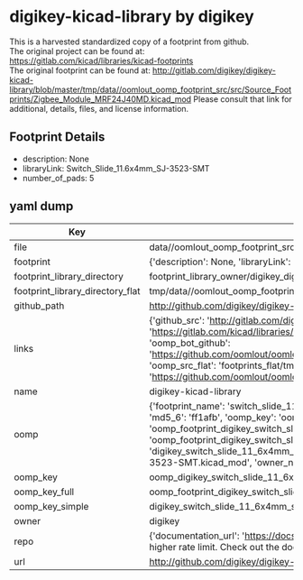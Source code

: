# digikey-kicad-library by digikey  
This is a harvested standardized copy of a footprint from github.  
The original project can be found at:  
https://gitlab.com/kicad/libraries/kicad-footprints  
The original footprint can be found at:
http://gitlab.com/digikey/digikey-kicad-library/blob/master/tmp/data//oomlout_oomp_footprint_src/src/Source_Footprints/Zigbee_Module_MRF24J40MD.kicad_mod
Please consult that link for additional, details, files, and license information.  
## Footprint Details
* description: None  
* libraryLink: Switch_Slide_11.6x4mm_SJ-3523-SMT  
* number_of_pads: 5  
## yaml dump  
| Key | Value |  
| --- | --- |  
| file | data//oomlout_oomp_footprint_src/digikey-kicad-library/src/Source_Footprints/Switch_Slide_11.6x4mm_SJ-3523-SMT.kicad_mod |  
| footprint | {'description': None, 'libraryLink': 'Switch_Slide_11.6x4mm_SJ-3523-SMT', 'number_of_pads': 5} |  
| footprint_library_directory | footprint_library_owner/digikey_digikey-kicad-library |  
| footprint_library_directory_flat | tmp/data//oomlout_oomp_footprint_src/footprints_flat/digikey_switch_slide_11_6x4mm_sj_3523_smt_switch_slide_11_6x4mm_sj_3523_smt/working |  
| github_path | http://github.com/digikey/digikey-kicad-library/blob/master/tmp/data//oomlout_oomp_footprint_src/src/Source_Footprints/Switch_Slide_11.6x4mm_SJ-3523-SMT.kicad_mod |  
| links | {'github_src': 'http://gitlab.com/digikey/digikey-kicad-library/blob/master/tmp/data//oomlout_oomp_footprint_src/src/Source_Footprints/Zigbee_Module_MRF24J40MD.kicad_mod', 'github_src_repo': 'https://gitlab.com/kicad/libraries/kicad-footprints', 'oomp_bot': 'tmp/data//oomlout_oomp_footprint_src/footprints/digikey_switch_slide_11_6x4mm_sj_3523_smt_switch_slide_11_6x4mm_sj_3523_smt/working', 'oomp_bot_github': 'https://github.com/oomlout/oomlout_oomp_footprint_bot/tree/main/tmp/data//oomlout_oomp_footprint_src/footprints/digikey_switch_slide_11_6x4mm_sj_3523_smt_switch_slide_11_6x4mm_sj_3523_smt/working', 'oomp_src_flat': 'footprints_flat/tmp/data//oomlout_oomp_footprint_src/footprints_flat/digikey_switch_slide_11_6x4mm_sj_3523_smt_switch_slide_11_6x4mm_sj_3523_smt/working', 'oomp_src_flat_github': 'https://github.com/oomlout/oomlout_oomp_footprint_src/tree/main/tmp/data//oomlout_oomp_footprint_src/footprints_flat/digikey_switch_slide_11_6x4mm_sj_3523_smt_switch_slide_11_6x4mm_sj_3523_smt/working'} |  
| name | digikey-kicad-library |  
| oomp | {'footprint_name': 'switch_slide_11_6x4mm_sj_3523_smt', 'library_name': 'switch_slide_11_6x4mm_sj_3523_smt_kicad_mod', 'md5': 'ff1afb63792584d30388876f1d44818e', 'md5_10': 'ff1afb6379', 'md5_5': 'ff1af', 'md5_6': 'ff1afb', 'oomp_key': 'oomp_digikey_switch_slide_11_6x4mm_sj_3523_smt_switch_slide_11_6x4mm_sj_3523_smt', 'oomp_key_extra': 'oomp_footprint_digikey_switch_slide_11_6x4mm_sj_3523_smt_switch_slide_11_6x4mm_sj_3523_smt', 'oomp_key_full': 'oomp_footprint_digikey_switch_slide_11_6x4mm_sj_3523_smt_switch_slide_11_6x4mm_sj_3523_smt_ff1afb', 'oomp_key_simple': 'digikey_switch_slide_11_6x4mm_sj_3523_smt_switch_slide_11_6x4mm_sj_3523_smt', 'original_filename': 'data//oomlout_oomp_footprint_src/digikey-kicad-library/src/Source_Footprints/Switch_Slide_11.6x4mm_SJ-3523-SMT.kicad_mod', 'owner_name': 'digikey'} |  
| oomp_key | oomp_digikey_switch_slide_11_6x4mm_sj_3523_smt_switch_slide_11_6x4mm_sj_3523_smt |  
| oomp_key_full | oomp_footprint_digikey_switch_slide_11_6x4mm_sj_3523_smt_switch_slide_11_6x4mm_sj_3523_smt |  
| oomp_key_simple | digikey_switch_slide_11_6x4mm_sj_3523_smt_switch_slide_11_6x4mm_sj_3523_smt |  
| owner | digikey |  
| repo | {'documentation_url': 'https://docs.github.com/rest/overview/resources-in-the-rest-api#rate-limiting', 'message': "API rate limit exceeded for 84.66.142.224. (But here's the good news: Authenticated requests get a higher rate limit. Check out the documentation for more details.)"} |  
| url | http://github.com/digikey/digikey-kicad-library |  

